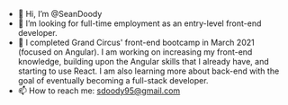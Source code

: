 - 👋 Hi, I’m @SeanDoody
- 👀 I’m looking for full-time employment as an entry-level front-end developer.
- 🌱 I completed Grand Circus' front-end bootcamp in March 2021 (focused on Angular). I am working on increasing my front-end knowledge, building upon the Angular skills that I already have, and starting to use React. I am also learning more about back-end with the goal of eventually becoming a full-stack developer.
- 📫 How to reach me: sdoody95@gmail.com
